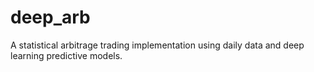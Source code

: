 # deep_arb
A statistical arbitrage trading implementation using daily data and deep learning predictive models.

